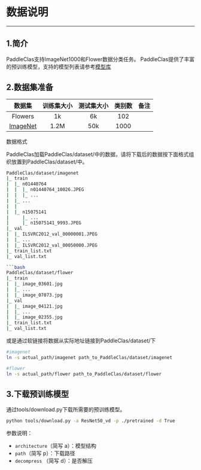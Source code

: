 # 数据说明

---

## 1.简介
PaddleClas支持ImageNet1000和Flower数据分类任务。
PaddleClas提供了丰富的预训练模型，支持的模型列表请参考[模型库](../models/models_intro.md)

## 2.数据集准备

数据集 | 训练集大小 | 测试集大小 | 类别数 | 备注|
:------:|:---------------:|:---------------------:|:-----------:|:-----------:
Flowers|1k | 6k | 102 | 
[ImageNet](http://www.image-net.org/challenges/LSVRC/2012/)|1.2M| 50k | 1000 | 

数据格式

PaddleClas加载PaddleClas/dataset/中的数据，请将下载后的数据按下面格式组织放置到PaddleClas/dataset/中。

```bash
PaddleClas/dataset/imagenet
|_ train
|  |_ n01440764
|  |  |_ n01440764_10026.JPEG
|  |  |_ ...
|  |_ ...
|  |
|  |_ n15075141
|     |_ ...
|     |_ n15075141_9993.JPEG
|_ val
|  |_ ILSVRC2012_val_00000001.JPEG
|  |_ ...
|  |_ ILSVRC2012_val_00050000.JPEG
|_ train_list.txt
|_ val_list.txt

```bash
PaddleClas/dataset/flower
|_ train
|  |_ image_03601.jpg 
|  |_ ...
|  |_ image_07073.jpg
|_ val
|  |_ image_04121.jpg
|  |_ ...
|  |_ image_02355.jpg
|_ train_list.txt
|_ val_list.txt
```


或是通过软链接将数据从实际地址链接到PaddleClas/dataset/下

```bash
#imagenet
ln -s actual_path/imagenet path_to_PaddleClas/dataset/imagenet

#flower
ln -s actual_path/flower path_to_PaddleClas/dataset/flower

```

## 3.下载预训练模型
通过tools/download.py下载所需要的预训练模型。

```bash
python tools/download.py -a ResNet50_vd -p ./pretrained -d True
```

参数说明：
+ `architecture`（简写 a）：模型结构
+ `path`（简写 p）：下载路径
+ `decompress` （简写 d）：是否解压
